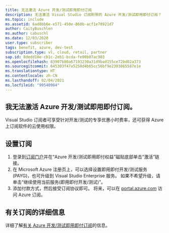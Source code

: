 ```yaml
---
title: 无法激活 Azure 开发/测试即用即付订阅
description: 无法激活 Visual Studio 订阅附带的 Azure 开发/测试即用即付订阅？
ms.topic: include
ms.assetid: 6ad8bb6e-e571-450e-860b-acf1e78921d7
author: CaityBuschlen
ms.author: cabuschl
ms.date: 12/03/2020
user.type: subscriber
tags: benefit, azure, dev-test
subscription.type: vl, cloud, retail, partner
sap.id: 8dedd10e-cb1c-2eb1-bcda-fe00b07ac903
ms.openlocfilehash: 83907b80a67193230a31d9bad155ce72bd02a373
ms.sourcegitcommit: 645303f47a5258d4b65cc56bf9e2303865587e1e
ms.translationtype: HT
ms.contentlocale: zh-CN
ms.lasthandoff: 02/04/2021
ms.locfileid: "99540984"
---
```

## <a name="im-unable-to-activate-my-azure-dev--test-pay-as-you-go-subscription"></a>我无法激活 Azure 开发/测试即用即付订阅。

Visual Studio 订阅者可享受针对开发/测试的专享优惠小时费率，还可获得 Azure 上订阅软件的云使用权限。 

## <a name="set-up-a-subscription"></a>设置订阅

1. 登录到[订阅门户](https://my.visualstudio.com/benefits)并在“Azure 开发/测试即用即付权益”磁贴底部单击“激活”链接。
1. 在 Microsoft Azure 注册页上，可以选择设置即用即付开发/测试服务 (PAYG)，也可升级到 Visual Studio Enterprise 服务。 如果不希望升级，请单击“继续使用当前服务(即用即付开发/测试)”。 
1. 添加付款方式，然后接受订阅协议即可。 将来，可以在 [portal.azure.com](https://portal.azure.com/) 访问 Azure 订阅。 

## <a name="more-information-about-subscriptions"></a>有关订阅的详细信息
 
详细了解[有关 Azure 开发/测试即用即付订阅](https://docs.microsoft.com/visualstudio/subscriptions/vs-azure-payg)的信息。